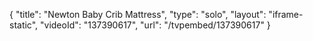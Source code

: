 {
    "title": "Newton Baby Crib Mattress",
    "type": "solo",
    "layout": "iframe-static",
    "videoId": "137390617",
    "url": "\/tvpembed\/137390617"
}